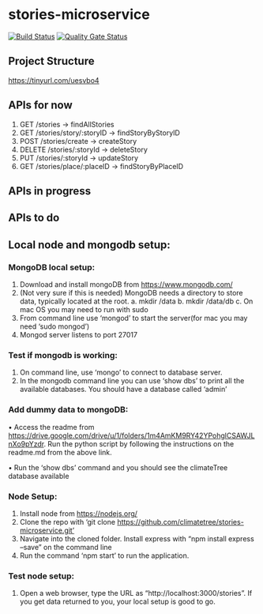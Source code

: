 
# stories-microservice
[![Build Status](https://travis-ci.com/climatetree/backend-mongo.svg?branch=develop)](https://travis-ci.com/climatetree/backend-mongo)
[![Quality Gate Status](https://sonarcloud.io/api/project_badges/measure?project=com.climatetree%3Astories-microservice&metric=alert_status)](https://sonarcloud.io/dashboard?id=com.climatetree%3Astories-microservice)

## Project Structure
https://tinyurl.com/uesvbo4
## APIs for now
1. GET /stories -> findAllStories
2. GET /stories/story/:storyID -> findStoryByStoryID
3. POST /stories/create -> createStory
4. DELETE /stories/:storyId -> deleteStory
5. PUT /stories/:storyId -> updateStory
6. GET /stories/place/:placeID -> findStoryByPlaceID

## APIs in progress
## APIs to do


## Local node and mongodb setup:
### MongoDB local setup:
1.	Download and install mongoDB from https://www.mongodb.com/
2.	(Not very sure if this is needed) MongoDB needs a directory to store data, typically located at the root.
    a.	mkdir /data
    b.	mkdir /data/db
    c.	On mac OS you may need to run with sudo
3.	From command line use ‘mongod’ to start the server(for mac you may need ‘sudo mongod’)
4.	Mongod server listens to port 27017

### Test if mongodb is working:
1.	On command line, use ‘mongo’ to connect to database server.
2.	In the mongodb command line you can use ‘show dbs’ to print all the available databases. You should have a database called ‘admin’

### Add dummy data to mongoDB:
•	Access the readme from https://drive.google.com/drive/u/1/folders/1m4AmKM9RY42YPohglCSAWJLnXo9pYzdr. Run the python script by following the instructions on the readme.md from the above link.

•	Run the ‘show dbs’ command and you should see the climateTree database available

### Node Setup:
1.	Install node from https://nodejs.org/
2.	Clone the repo with ‘git clone https://github.com/climatetree/stories-microservice.git’
3.	Navigate into the cloned folder. Install express with “npm install express –save” on the command line
4.	Run the command ‘npm start’ to run the application. 

### Test node setup:
1.	Open a web browser, type the URL as “http://localhost:3000/stories”. If you get data returned to you, your local setup is good to go.
